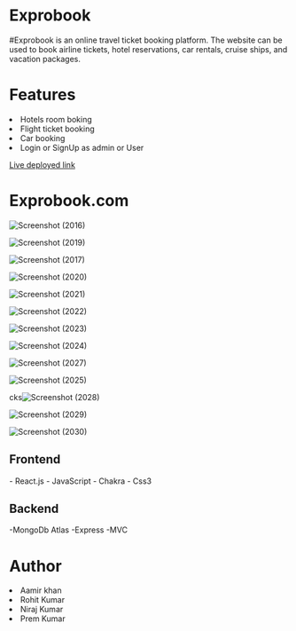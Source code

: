 

<h1 fontsize="30px">Exprobook</h1>
#Exprobook is an online travel ticket booking platform. The website can be used to book airline tickets, hotel reservations, car rentals, cruise ships, and vacation packages.
<h1>Features</h1>
<li>Hotels room boking</li>
<li>Flight ticket booking </li>
<li>Car booking </li>
<li>Login or SignUp as admin or User </li> 

 <a href="https://exprobook.netlify.app/">Live deployed link</a>
<h1>Exprobook.com </h1>


![Screenshot (2016)](https://user-images.githubusercontent.com/101388992/208442216-8dec159d-129c-4ca7-b650-5879a1773ad9.png)

![Screenshot (2019)](https://user-images.githubusercontent.com/101388992/208442404-674a7127-8f66-4dab-a399-44bd783d78ad.png)

![Screenshot (2017)](https://user-images.githubusercontent.com/101388992/208442568-819f78d2-c8d1-4f74-8b4e-9b39ad404d89.png)

![Screenshot (2020)](https://user-images.githubusercontent.com/101388992/208442647-b7617a5f-c2f8-4020-ac74-35593e84465c.png)

![Screenshot (2021)](https://user-images.githubusercontent.com/101388992/208442696-11fab35d-bd7f-454b-b7f7-68ecac1f0d34.png)

![Screenshot (2022)](https://user-images.githubusercontent.com/101388992/208442748-a794b21d-3721-4b35-9cfe-c83b33add6e1.png)

![Screenshot (2023)](https://user-images.githubusercontent.com/101388992/208442762-aff27bcc-c54e-477f-a160-8dd05bdc29bb.png)

 ![Screenshot (2024)](https://user-images.githubusercontent.com/101388992/208442775-898caba1-87e5-4519-b18f-a31ad84080b6.png)
  
 ![Screenshot (2027)](https://user-images.githubusercontent.com/101388992/208442810-1e3badc1-b17f-4117-9e33-668a15c9a572.png)
 
![Screenshot (2025)](https://user-images.githubusercontent.com/101388992/208442828-db4a8980-dfa9-44ef-bfbb-431b9576196d.png)

cks</h1>![Screenshot (2028)](https://user-images.githubusercontent.com/101388992/208442845-af44043d-c557-4f28-9e4a-e33af0950c93.png)

![Screenshot (2029)](https://user-images.githubusercontent.com/101388992/208442868-3f36dec6-2067-42cc-a261-ee4933a69241.png)

![Screenshot (2030)](https://user-images.githubusercontent.com/101388992/208442884-f75f31c2-1a3a-47b4-9a77-9d96c0da5231.png)

  <h2>Frontend</h2>
- React.js
- JavaScript
- Chakra
- Css3
 <h2>Backend</h2>
-MongoDb Atlas
-Express
-MVC
<h1>Author</h1> 
<li>Aamir khan</li>
<li>Rohit Kumar</li>
<li>Niraj Kumar</li>
<li>Prem Kumar</li>
